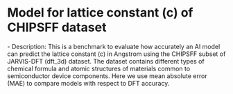 # Model for lattice constant (c) of CHIPSFF dataset
<!--benchmark_description--> - Description: This is a benchmark to evaluate how accurately an AI model can predict the lattice constant (c) in Angstrom using the CHIPSFF subset of JARVIS-DFT (dft_3d) dataset. The dataset contains different types of chemical formula and atomic structures of materials common to semiconductor device components. Here we use mean absolute error (MAE) to compare models with respect to DFT accuracy.<br><div>            <script type="text/javascript">window.PlotlyConfig = {MathJaxConfig: 'local'};</script>     <script src="https://cdn.plot.ly/plotly-2.9.0.min.js"></script>        <div id="61863b4b-14f8-4392-a940-43123a684a37" class="plotly-graph-div" style="height:100%; width:100%;"></div>      <script type="text/javascript">                  window.PLOTLYENV=window.PLOTLYENV || {};                  if (document.getElementById("61863b4b-14f8-4392-a940-43123a684a37")) {          Plotly.newPlot(            "61863b4b-14f8-4392-a940-43123a684a37",            [{"x":["eqV2_86M_omat_mp_salex","eqV2_31M_omat_mp_salex","orb-v1","eqV2_153M_omat","eqV2_86M_omat","matgl","matgl-direct","eqV2_31M_omat","sevennet","orb-v2","chgnet","mace","mace-alexandria","alignn_ff-5.27.2024"],"y":[0.0204,0.0208,0.0252,0.0316,0.0341,0.0522,0.0541,0.0782,0.0787,0.0997,0.1216,0.131,0.1601,0.622],"type":"bar"}],            {"title":{"text":"AI-SinglePropertyPrediction-c-dft_3d_chipsff-test-mae","x":0.5},"yaxis":{"title":{"text":"MAE (c)"}},"template":{"data":{"bar":[{"error_x":{"color":"#2a3f5f"},"error_y":{"color":"#2a3f5f"},"marker":{"line":{"color":"#E5ECF6","width":0.5},"pattern":{"fillmode":"overlay","size":10,"solidity":0.2}},"type":"bar"}],"barpolar":[{"marker":{"line":{"color":"#E5ECF6","width":0.5},"pattern":{"fillmode":"overlay","size":10,"solidity":0.2}},"type":"barpolar"}],"carpet":[{"aaxis":{"endlinecolor":"#2a3f5f","gridcolor":"white","linecolor":"white","minorgridcolor":"white","startlinecolor":"#2a3f5f"},"baxis":{"endlinecolor":"#2a3f5f","gridcolor":"white","linecolor":"white","minorgridcolor":"white","startlinecolor":"#2a3f5f"},"type":"carpet"}],"choropleth":[{"colorbar":{"outlinewidth":0,"ticks":""},"type":"choropleth"}],"contour":[{"colorbar":{"outlinewidth":0,"ticks":""},"colorscale":[[0.0,"#0d0887"],[0.1111111111111111,"#46039f"],[0.2222222222222222,"#7201a8"],[0.3333333333333333,"#9c179e"],[0.4444444444444444,"#bd3786"],[0.5555555555555556,"#d8576b"],[0.6666666666666666,"#ed7953"],[0.7777777777777778,"#fb9f3a"],[0.8888888888888888,"#fdca26"],[1.0,"#f0f921"]],"type":"contour"}],"contourcarpet":[{"colorbar":{"outlinewidth":0,"ticks":""},"type":"contourcarpet"}],"heatmap":[{"colorbar":{"outlinewidth":0,"ticks":""},"colorscale":[[0.0,"#0d0887"],[0.1111111111111111,"#46039f"],[0.2222222222222222,"#7201a8"],[0.3333333333333333,"#9c179e"],[0.4444444444444444,"#bd3786"],[0.5555555555555556,"#d8576b"],[0.6666666666666666,"#ed7953"],[0.7777777777777778,"#fb9f3a"],[0.8888888888888888,"#fdca26"],[1.0,"#f0f921"]],"type":"heatmap"}],"heatmapgl":[{"colorbar":{"outlinewidth":0,"ticks":""},"colorscale":[[0.0,"#0d0887"],[0.1111111111111111,"#46039f"],[0.2222222222222222,"#7201a8"],[0.3333333333333333,"#9c179e"],[0.4444444444444444,"#bd3786"],[0.5555555555555556,"#d8576b"],[0.6666666666666666,"#ed7953"],[0.7777777777777778,"#fb9f3a"],[0.8888888888888888,"#fdca26"],[1.0,"#f0f921"]],"type":"heatmapgl"}],"histogram":[{"marker":{"pattern":{"fillmode":"overlay","size":10,"solidity":0.2}},"type":"histogram"}],"histogram2d":[{"colorbar":{"outlinewidth":0,"ticks":""},"colorscale":[[0.0,"#0d0887"],[0.1111111111111111,"#46039f"],[0.2222222222222222,"#7201a8"],[0.3333333333333333,"#9c179e"],[0.4444444444444444,"#bd3786"],[0.5555555555555556,"#d8576b"],[0.6666666666666666,"#ed7953"],[0.7777777777777778,"#fb9f3a"],[0.8888888888888888,"#fdca26"],[1.0,"#f0f921"]],"type":"histogram2d"}],"histogram2dcontour":[{"colorbar":{"outlinewidth":0,"ticks":""},"colorscale":[[0.0,"#0d0887"],[0.1111111111111111,"#46039f"],[0.2222222222222222,"#7201a8"],[0.3333333333333333,"#9c179e"],[0.4444444444444444,"#bd3786"],[0.5555555555555556,"#d8576b"],[0.6666666666666666,"#ed7953"],[0.7777777777777778,"#fb9f3a"],[0.8888888888888888,"#fdca26"],[1.0,"#f0f921"]],"type":"histogram2dcontour"}],"mesh3d":[{"colorbar":{"outlinewidth":0,"ticks":""},"type":"mesh3d"}],"parcoords":[{"line":{"colorbar":{"outlinewidth":0,"ticks":""}},"type":"parcoords"}],"pie":[{"automargin":true,"type":"pie"}],"scatter":[{"marker":{"colorbar":{"outlinewidth":0,"ticks":""}},"type":"scatter"}],"scatter3d":[{"line":{"colorbar":{"outlinewidth":0,"ticks":""}},"marker":{"colorbar":{"outlinewidth":0,"ticks":""}},"type":"scatter3d"}],"scattercarpet":[{"marker":{"colorbar":{"outlinewidth":0,"ticks":""}},"type":"scattercarpet"}],"scattergeo":[{"marker":{"colorbar":{"outlinewidth":0,"ticks":""}},"type":"scattergeo"}],"scattergl":[{"marker":{"colorbar":{"outlinewidth":0,"ticks":""}},"type":"scattergl"}],"scattermapbox":[{"marker":{"colorbar":{"outlinewidth":0,"ticks":""}},"type":"scattermapbox"}],"scatterpolar":[{"marker":{"colorbar":{"outlinewidth":0,"ticks":""}},"type":"scatterpolar"}],"scatterpolargl":[{"marker":{"colorbar":{"outlinewidth":0,"ticks":""}},"type":"scatterpolargl"}],"scatterternary":[{"marker":{"colorbar":{"outlinewidth":0,"ticks":""}},"type":"scatterternary"}],"surface":[{"colorbar":{"outlinewidth":0,"ticks":""},"colorscale":[[0.0,"#0d0887"],[0.1111111111111111,"#46039f"],[0.2222222222222222,"#7201a8"],[0.3333333333333333,"#9c179e"],[0.4444444444444444,"#bd3786"],[0.5555555555555556,"#d8576b"],[0.6666666666666666,"#ed7953"],[0.7777777777777778,"#fb9f3a"],[0.8888888888888888,"#fdca26"],[1.0,"#f0f921"]],"type":"surface"}],"table":[{"cells":{"fill":{"color":"#EBF0F8"},"line":{"color":"white"}},"header":{"fill":{"color":"#C8D4E3"},"line":{"color":"white"}},"type":"table"}]},"layout":{"annotationdefaults":{"arrowcolor":"#2a3f5f","arrowhead":0,"arrowwidth":1},"autotypenumbers":"strict","coloraxis":{"colorbar":{"outlinewidth":0,"ticks":""}},"colorscale":{"diverging":[[0,"#8e0152"],[0.1,"#c51b7d"],[0.2,"#de77ae"],[0.3,"#f1b6da"],[0.4,"#fde0ef"],[0.5,"#f7f7f7"],[0.6,"#e6f5d0"],[0.7,"#b8e186"],[0.8,"#7fbc41"],[0.9,"#4d9221"],[1,"#276419"]],"sequential":[[0.0,"#0d0887"],[0.1111111111111111,"#46039f"],[0.2222222222222222,"#7201a8"],[0.3333333333333333,"#9c179e"],[0.4444444444444444,"#bd3786"],[0.5555555555555556,"#d8576b"],[0.6666666666666666,"#ed7953"],[0.7777777777777778,"#fb9f3a"],[0.8888888888888888,"#fdca26"],[1.0,"#f0f921"]],"sequentialminus":[[0.0,"#0d0887"],[0.1111111111111111,"#46039f"],[0.2222222222222222,"#7201a8"],[0.3333333333333333,"#9c179e"],[0.4444444444444444,"#bd3786"],[0.5555555555555556,"#d8576b"],[0.6666666666666666,"#ed7953"],[0.7777777777777778,"#fb9f3a"],[0.8888888888888888,"#fdca26"],[1.0,"#f0f921"]]},"colorway":["#636efa","#EF553B","#00cc96","#ab63fa","#FFA15A","#19d3f3","#FF6692","#B6E880","#FF97FF","#FECB52"],"font":{"color":"#2a3f5f"},"geo":{"bgcolor":"white","lakecolor":"white","landcolor":"#E5ECF6","showlakes":true,"showland":true,"subunitcolor":"white"},"hoverlabel":{"align":"left"},"hovermode":"closest","mapbox":{"style":"light"},"paper_bgcolor":"white","plot_bgcolor":"#E5ECF6","polar":{"angularaxis":{"gridcolor":"white","linecolor":"white","ticks":""},"bgcolor":"#E5ECF6","radialaxis":{"gridcolor":"white","linecolor":"white","ticks":""}},"scene":{"xaxis":{"backgroundcolor":"#E5ECF6","gridcolor":"white","gridwidth":2,"linecolor":"white","showbackground":true,"ticks":"","zerolinecolor":"white"},"yaxis":{"backgroundcolor":"#E5ECF6","gridcolor":"white","gridwidth":2,"linecolor":"white","showbackground":true,"ticks":"","zerolinecolor":"white"},"zaxis":{"backgroundcolor":"#E5ECF6","gridcolor":"white","gridwidth":2,"linecolor":"white","showbackground":true,"ticks":"","zerolinecolor":"white"}},"shapedefaults":{"line":{"color":"#2a3f5f"}},"ternary":{"aaxis":{"gridcolor":"white","linecolor":"white","ticks":""},"baxis":{"gridcolor":"white","linecolor":"white","ticks":""},"bgcolor":"#E5ECF6","caxis":{"gridcolor":"white","linecolor":"white","ticks":""}},"title":{"x":0.05},"xaxis":{"automargin":true,"gridcolor":"white","linecolor":"white","ticks":"","title":{"standoff":15},"zerolinecolor":"white","zerolinewidth":2},"yaxis":{"automargin":true,"gridcolor":"white","linecolor":"white","ticks":"","title":{"standoff":15},"zerolinecolor":"white","zerolinewidth":2}}}},            {"responsive": true}          )        };              </script>    </div><br>Reference(s): [https://github.com/usnistgov/chipsff](https://github.com/usnistgov/chipsff), [https://doi.org/10.48550/arXiv.2305.11842](https://doi.org/10.48550/arXiv.2305.11842), [https://www.nature.com/articles/s41524-020-00440-1](https://www.nature.com/articles/s41524-020-00440-1)<br>


<h2>Model benchmarks</h2>

<table style="width:100%" id="j_table">
 <thead>
  <tr>
    <th>Model name</th>
<th>Dataset</th>
   <!-- <th>Method</th>-->
    <th>ACC</th>
    <th>Team name</th>
    <th>Dataset size</th>
    <th>Date submitted</th>
    <th>Notes</th>
  </tr>
 </thead>
<!--table_content--><tr><td><a href="https://github.com/usnistgov/jarvis_leaderboard/tree/main/jarvis_leaderboard/contributions/sevennet" target="_blank">sevennet</a></td><td>dft_3d_chipsff</td><td>0.0787</td><td>JARVIS</td><td>67</td><td>11-01-2024</td><td><a href="https://github.com/usnistgov/jarvis_leaderboard/tree/main/jarvis_leaderboard/contributions/sevennet/AI-SinglePropertyPrediction-c-dft_3d_chipsff-test-mae.csv.zip" target="_blank">CSV</a>, <a href="https://github.com/usnistgov/jarvis_leaderboard/tree/main/jarvis_leaderboard/benchmarks/AI/SinglePropertyPrediction/dft_3d_chipsff_c.json.zip" target="_blank">JSON</a>, <a href="https://github.com/usnistgov/jarvis_leaderboard/tree/main/jarvis_leaderboard/contributions/sevennet/run.sh " target="_blank">run.sh</a>, <a href="https://github.com/usnistgov/jarvis_leaderboard/tree/main/jarvis_leaderboard/contributions/sevennet/metadata.json " target="_blank">Info</a></td></tr><!--table_content--><tr><td><a href="https://github.com/usnistgov/jarvis_leaderboard/tree/main/jarvis_leaderboard/contributions/mace-alexandria" target="_blank">mace-alexandria</a></td><td>dft_3d_chipsff</td><td>0.1601</td><td>JARVIS</td><td>67</td><td>11-01-2024</td><td><a href="https://github.com/usnistgov/jarvis_leaderboard/tree/main/jarvis_leaderboard/contributions/mace-alexandria/AI-SinglePropertyPrediction-c-dft_3d_chipsff-test-mae.csv.zip" target="_blank">CSV</a>, <a href="https://github.com/usnistgov/jarvis_leaderboard/tree/main/jarvis_leaderboard/benchmarks/AI/SinglePropertyPrediction/dft_3d_chipsff_c.json.zip" target="_blank">JSON</a>, <a href="https://github.com/usnistgov/jarvis_leaderboard/tree/main/jarvis_leaderboard/contributions/mace-alexandria/run.sh " target="_blank">run.sh</a>, <a href="https://github.com/usnistgov/jarvis_leaderboard/tree/main/jarvis_leaderboard/contributions/mace-alexandria/metadata.json " target="_blank">Info</a></td></tr><!--table_content--><tr><td><a href="https://github.com/usnistgov/jarvis_leaderboard/tree/main/jarvis_leaderboard/contributions/eqV2_31M_omat" target="_blank">eqV2_31M_omat</a></td><td>dft_3d_chipsff</td><td>0.0782</td><td>JARVIS</td><td>67</td><td>11-01-2024</td><td><a href="https://github.com/usnistgov/jarvis_leaderboard/tree/main/jarvis_leaderboard/contributions/eqV2_31M_omat/AI-SinglePropertyPrediction-c-dft_3d_chipsff-test-mae.csv.zip" target="_blank">CSV</a>, <a href="https://github.com/usnistgov/jarvis_leaderboard/tree/main/jarvis_leaderboard/benchmarks/AI/SinglePropertyPrediction/dft_3d_chipsff_c.json.zip" target="_blank">JSON</a>, <a href="https://github.com/usnistgov/jarvis_leaderboard/tree/main/jarvis_leaderboard/contributions/eqV2_31M_omat/run.sh " target="_blank">run.sh</a>, <a href="https://github.com/usnistgov/jarvis_leaderboard/tree/main/jarvis_leaderboard/contributions/eqV2_31M_omat/metadata.json " target="_blank">Info</a></td></tr><!--table_content--><tr><td><a href="https://github.com/usnistgov/jarvis_leaderboard/tree/main/jarvis_leaderboard/contributions/orb-v2" target="_blank">orb-v2</a></td><td>dft_3d_chipsff</td><td>0.0997</td><td>JARVIS</td><td>67</td><td>11-01-2024</td><td><a href="https://github.com/usnistgov/jarvis_leaderboard/tree/main/jarvis_leaderboard/contributions/orb-v2/AI-SinglePropertyPrediction-c-dft_3d_chipsff-test-mae.csv.zip" target="_blank">CSV</a>, <a href="https://github.com/usnistgov/jarvis_leaderboard/tree/main/jarvis_leaderboard/benchmarks/AI/SinglePropertyPrediction/dft_3d_chipsff_c.json.zip" target="_blank">JSON</a>, <a href="https://github.com/usnistgov/jarvis_leaderboard/tree/main/jarvis_leaderboard/contributions/orb-v2/run.sh " target="_blank">run.sh</a>, <a href="https://github.com/usnistgov/jarvis_leaderboard/tree/main/jarvis_leaderboard/contributions/orb-v2/metadata.json " target="_blank">Info</a></td></tr><!--table_content--><tr><td><a href="https://github.com/usnistgov/jarvis_leaderboard/tree/main/jarvis_leaderboard/contributions/alignn_ff-5.27.2024" target="_blank">alignn_ff-5.27.2024</a></td><td>dft_3d_chipsff</td><td>0.622</td><td>JARVIS</td><td>67</td><td>11-01-2024</td><td><a href="https://github.com/usnistgov/jarvis_leaderboard/tree/main/jarvis_leaderboard/contributions/alignn_ff-5.27.2024/AI-SinglePropertyPrediction-c-dft_3d_chipsff-test-mae.csv.zip" target="_blank">CSV</a>, <a href="https://github.com/usnistgov/jarvis_leaderboard/tree/main/jarvis_leaderboard/benchmarks/AI/SinglePropertyPrediction/dft_3d_chipsff_c.json.zip" target="_blank">JSON</a>, <a href="https://github.com/usnistgov/jarvis_leaderboard/tree/main/jarvis_leaderboard/contributions/alignn_ff-5.27.2024/run.sh " target="_blank">run.sh</a>, <a href="https://github.com/usnistgov/jarvis_leaderboard/tree/main/jarvis_leaderboard/contributions/alignn_ff-5.27.2024/metadata.json " target="_blank">Info</a></td></tr><!--table_content--><tr><td><a href="https://github.com/usnistgov/jarvis_leaderboard/tree/main/jarvis_leaderboard/contributions/eqV2_31M_omat_mp_salex" target="_blank">eqV2_31M_omat_mp_salex</a></td><td>dft_3d_chipsff</td><td>0.0208</td><td>JARVIS</td><td>67</td><td>11-01-2024</td><td><a href="https://github.com/usnistgov/jarvis_leaderboard/tree/main/jarvis_leaderboard/contributions/eqV2_31M_omat_mp_salex/AI-SinglePropertyPrediction-c-dft_3d_chipsff-test-mae.csv.zip" target="_blank">CSV</a>, <a href="https://github.com/usnistgov/jarvis_leaderboard/tree/main/jarvis_leaderboard/benchmarks/AI/SinglePropertyPrediction/dft_3d_chipsff_c.json.zip" target="_blank">JSON</a>, <a href="https://github.com/usnistgov/jarvis_leaderboard/tree/main/jarvis_leaderboard/contributions/eqV2_31M_omat_mp_salex/run.sh " target="_blank">run.sh</a>, <a href="https://github.com/usnistgov/jarvis_leaderboard/tree/main/jarvis_leaderboard/contributions/eqV2_31M_omat_mp_salex/metadata.json " target="_blank">Info</a></td></tr><!--table_content--><tr><td><a href="https://github.com/usnistgov/jarvis_leaderboard/tree/main/jarvis_leaderboard/contributions/matgl-direct" target="_blank">matgl-direct</a></td><td>dft_3d_chipsff</td><td>0.0541</td><td>JARVIS</td><td>67</td><td>11-01-2024</td><td><a href="https://github.com/usnistgov/jarvis_leaderboard/tree/main/jarvis_leaderboard/contributions/matgl-direct/AI-SinglePropertyPrediction-c-dft_3d_chipsff-test-mae.csv.zip" target="_blank">CSV</a>, <a href="https://github.com/usnistgov/jarvis_leaderboard/tree/main/jarvis_leaderboard/benchmarks/AI/SinglePropertyPrediction/dft_3d_chipsff_c.json.zip" target="_blank">JSON</a>, <a href="https://github.com/usnistgov/jarvis_leaderboard/tree/main/jarvis_leaderboard/contributions/matgl-direct/run.sh " target="_blank">run.sh</a>, <a href="https://github.com/usnistgov/jarvis_leaderboard/tree/main/jarvis_leaderboard/contributions/matgl-direct/metadata.json " target="_blank">Info</a></td></tr><!--table_content--><tr><td><a href="https://github.com/usnistgov/jarvis_leaderboard/tree/main/jarvis_leaderboard/contributions/matgl" target="_blank">matgl</a></td><td>dft_3d_chipsff</td><td>0.0522</td><td>JARVIS</td><td>67</td><td>11-01-2024</td><td><a href="https://github.com/usnistgov/jarvis_leaderboard/tree/main/jarvis_leaderboard/contributions/matgl/AI-SinglePropertyPrediction-c-dft_3d_chipsff-test-mae.csv.zip" target="_blank">CSV</a>, <a href="https://github.com/usnistgov/jarvis_leaderboard/tree/main/jarvis_leaderboard/benchmarks/AI/SinglePropertyPrediction/dft_3d_chipsff_c.json.zip" target="_blank">JSON</a>, <a href="https://github.com/usnistgov/jarvis_leaderboard/tree/main/jarvis_leaderboard/contributions/matgl/run.sh " target="_blank">run.sh</a>, <a href="https://github.com/usnistgov/jarvis_leaderboard/tree/main/jarvis_leaderboard/contributions/matgl/metadata.json " target="_blank">Info</a></td></tr><!--table_content--><tr><td><a href="https://github.com/usnistgov/jarvis_leaderboard/tree/main/jarvis_leaderboard/contributions/chgnet" target="_blank">chgnet</a></td><td>dft_3d_chipsff</td><td>0.1216</td><td>JARVIS</td><td>67</td><td>11-01-2024</td><td><a href="https://github.com/usnistgov/jarvis_leaderboard/tree/main/jarvis_leaderboard/contributions/chgnet/AI-SinglePropertyPrediction-c-dft_3d_chipsff-test-mae.csv.zip" target="_blank">CSV</a>, <a href="https://github.com/usnistgov/jarvis_leaderboard/tree/main/jarvis_leaderboard/benchmarks/AI/SinglePropertyPrediction/dft_3d_chipsff_c.json.zip" target="_blank">JSON</a>, <a href="https://github.com/usnistgov/jarvis_leaderboard/tree/main/jarvis_leaderboard/contributions/chgnet/run.sh " target="_blank">run.sh</a>, <a href="https://github.com/usnistgov/jarvis_leaderboard/tree/main/jarvis_leaderboard/contributions/chgnet/metadata.json " target="_blank">Info</a></td></tr><!--table_content--><tr><td><a href="https://github.com/usnistgov/jarvis_leaderboard/tree/main/jarvis_leaderboard/contributions/eqV2_153M_omat" target="_blank">eqV2_153M_omat</a></td><td>dft_3d_chipsff</td><td>0.0316</td><td>JARVIS</td><td>67</td><td>11-01-2024</td><td><a href="https://github.com/usnistgov/jarvis_leaderboard/tree/main/jarvis_leaderboard/contributions/eqV2_153M_omat/AI-SinglePropertyPrediction-c-dft_3d_chipsff-test-mae.csv.zip" target="_blank">CSV</a>, <a href="https://github.com/usnistgov/jarvis_leaderboard/tree/main/jarvis_leaderboard/benchmarks/AI/SinglePropertyPrediction/dft_3d_chipsff_c.json.zip" target="_blank">JSON</a>, <a href="https://github.com/usnistgov/jarvis_leaderboard/tree/main/jarvis_leaderboard/contributions/eqV2_153M_omat/run.sh " target="_blank">run.sh</a>, <a href="https://github.com/usnistgov/jarvis_leaderboard/tree/main/jarvis_leaderboard/contributions/eqV2_153M_omat/metadata.json " target="_blank">Info</a></td></tr><!--table_content--><tr><td><a href="https://github.com/usnistgov/jarvis_leaderboard/tree/main/jarvis_leaderboard/contributions/orb-v1" target="_blank">orb-v1</a></td><td>dft_3d_chipsff</td><td>0.0252</td><td>JARVIS</td><td>67</td><td>11-01-2024</td><td><a href="https://github.com/usnistgov/jarvis_leaderboard/tree/main/jarvis_leaderboard/contributions/orb-v1/AI-SinglePropertyPrediction-c-dft_3d_chipsff-test-mae.csv.zip" target="_blank">CSV</a>, <a href="https://github.com/usnistgov/jarvis_leaderboard/tree/main/jarvis_leaderboard/benchmarks/AI/SinglePropertyPrediction/dft_3d_chipsff_c.json.zip" target="_blank">JSON</a>, <a href="https://github.com/usnistgov/jarvis_leaderboard/tree/main/jarvis_leaderboard/contributions/orb-v1/run.sh " target="_blank">run.sh</a>, <a href="https://github.com/usnistgov/jarvis_leaderboard/tree/main/jarvis_leaderboard/contributions/orb-v1/metadata.json " target="_blank">Info</a></td></tr><!--table_content--><tr><td><a href="https://github.com/usnistgov/jarvis_leaderboard/tree/main/jarvis_leaderboard/contributions/eqV2_86M_omat" target="_blank">eqV2_86M_omat</a></td><td>dft_3d_chipsff</td><td>0.0341</td><td>JARVIS</td><td>67</td><td>11-01-2024</td><td><a href="https://github.com/usnistgov/jarvis_leaderboard/tree/main/jarvis_leaderboard/contributions/eqV2_86M_omat/AI-SinglePropertyPrediction-c-dft_3d_chipsff-test-mae.csv.zip" target="_blank">CSV</a>, <a href="https://github.com/usnistgov/jarvis_leaderboard/tree/main/jarvis_leaderboard/benchmarks/AI/SinglePropertyPrediction/dft_3d_chipsff_c.json.zip" target="_blank">JSON</a>, <a href="https://github.com/usnistgov/jarvis_leaderboard/tree/main/jarvis_leaderboard/contributions/eqV2_86M_omat/run.sh " target="_blank">run.sh</a>, <a href="https://github.com/usnistgov/jarvis_leaderboard/tree/main/jarvis_leaderboard/contributions/eqV2_86M_omat/metadata.json " target="_blank">Info</a></td></tr><!--table_content--><tr><td><a href="https://github.com/usnistgov/jarvis_leaderboard/tree/main/jarvis_leaderboard/contributions/mace" target="_blank">mace</a></td><td>dft_3d_chipsff</td><td>0.131</td><td>JARVIS</td><td>67</td><td>11-01-2024</td><td><a href="https://github.com/usnistgov/jarvis_leaderboard/tree/main/jarvis_leaderboard/contributions/mace/AI-SinglePropertyPrediction-c-dft_3d_chipsff-test-mae.csv.zip" target="_blank">CSV</a>, <a href="https://github.com/usnistgov/jarvis_leaderboard/tree/main/jarvis_leaderboard/benchmarks/AI/SinglePropertyPrediction/dft_3d_chipsff_c.json.zip" target="_blank">JSON</a>, <a href="https://github.com/usnistgov/jarvis_leaderboard/tree/main/jarvis_leaderboard/contributions/mace/run.sh " target="_blank">run.sh</a>, <a href="https://github.com/usnistgov/jarvis_leaderboard/tree/main/jarvis_leaderboard/contributions/mace/metadata.json " target="_blank">Info</a></td></tr><!--table_content--><tr><td><a href="https://github.com/usnistgov/jarvis_leaderboard/tree/main/jarvis_leaderboard/contributions/eqV2_86M_omat_mp_salex" target="_blank">eqV2_86M_omat_mp_salex</a></td><td>dft_3d_chipsff</td><td>0.0204</td><td>JARVIS</td><td>67</td><td>11-01-2024</td><td><a href="https://github.com/usnistgov/jarvis_leaderboard/tree/main/jarvis_leaderboard/contributions/eqV2_86M_omat_mp_salex/AI-SinglePropertyPrediction-c-dft_3d_chipsff-test-mae.csv.zip" target="_blank">CSV</a>, <a href="https://github.com/usnistgov/jarvis_leaderboard/tree/main/jarvis_leaderboard/benchmarks/AI/SinglePropertyPrediction/dft_3d_chipsff_c.json.zip" target="_blank">JSON</a>, <a href="https://github.com/usnistgov/jarvis_leaderboard/tree/main/jarvis_leaderboard/contributions/eqV2_86M_omat_mp_salex/run.sh " target="_blank">run.sh</a>, <a href="https://github.com/usnistgov/jarvis_leaderboard/tree/main/jarvis_leaderboard/contributions/eqV2_86M_omat_mp_salex/metadata.json " target="_blank">Info</a></td></tr><!--table_content-->
</table>